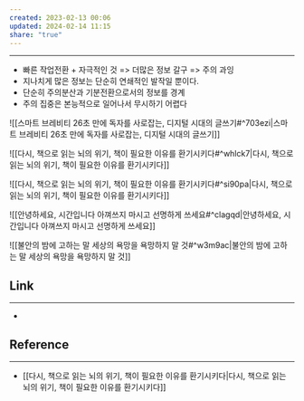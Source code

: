 ```yaml
---
created: 2023-02-13 00:06
updated: 2024-02-14 11:15
share: "true"
---
```


---
- 빠른 작업전환 + 자극적인 것 => 더많은 정보 갈구 => 주의 과잉
- 지나치게 많은 정보는 단순히 연쇄적인 발작일 뿐이다.
- 단순히 주의분산과 기분전환으로서의 정보를 경계
- 주의 집중은 본능적으로 일어나서 무시하기 어렵다

![[스마트 브레비티  26초 만에 독자를 사로잡는, 디지털 시대의 글쓰기#^703ezi|스마트 브레비티  26초 만에 독자를 사로잡는, 디지털 시대의 글쓰기]]

![[다시, 책으로  읽는 뇌의 위기, 책이 필요한 이유를 환기시키다#^whlck7|다시, 책으로  읽는 뇌의 위기, 책이 필요한 이유를 환기시키다]]

![[다시, 책으로  읽는 뇌의 위기, 책이 필요한 이유를 환기시키다#^si90pa|다시, 책으로  읽는 뇌의 위기, 책이 필요한 이유를 환기시키다]]

![[안녕하세요, 시간입니다  아껴쓰지 마시고 선명하게 쓰세요#^clagqd|안녕하세요, 시간입니다  아껴쓰지 마시고 선명하게 쓰세요]]

![[불안의 밤에 고하는 말  세상의 욕망을 욕망하지 말 것#^w3m9ac|불안의 밤에 고하는 말  세상의 욕망을 욕망하지 말 것]]


## Link
---
- 


## Reference
---
- [[다시, 책으로  읽는 뇌의 위기, 책이 필요한 이유를 환기시키다|다시, 책으로  읽는 뇌의 위기, 책이 필요한 이유를 환기시키다]]